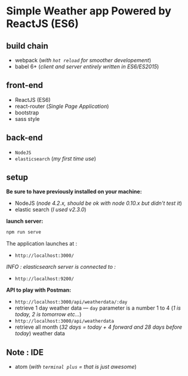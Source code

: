 Simple Weather app Powered by ReactJS (ES6)
==========

## build chain

 - webpack (*with `hot reload` for smoother developement*)
 - babel 6+ (*client and server entirely written in ES6/ES2015*)

## front-end

 - ReactJS (ES6)
 - react-router (*Single Page Application*)
 - bootstrap
 - sass style

## back-end

 - `NodeJS`
 - `elasticsearch` (*my first time use*)

## setup

**Be sure to have previously installed on your machine:**
 - NodeJS  (*node 4.2.x, should be ok with node 0.10.x but didn't test it*)
 - elastic search  (*I used v2.3.0*)

**launch server:**

```bash
npm run serve
```

The application launches at :
 - `http://localhost:3000/`


_INFO : elasticsearch server is connected to :_
- `http://localhost:9200/`


**API to play with Postman:**
- `http://localhost:3000/api/weatherdata/:day`
 - retrieve 1 day weather data — `day` parameter is a number 1 to 4 (*1 is today, 2 is tomorrow etc...*)
- `http://localhost:3000/api/weatherdata`
 - retrieve all month (*32 days = today + 4 forward and 28 days before today*) weather data

 ## Note : IDE

  - atom (*with `terminal plus` = that is just awesome*)
